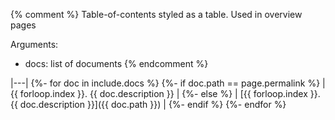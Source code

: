 {% comment %}
Table-of-contents styled as a table.
Used in overview pages

Arguments:
- docs: list of documents
{% endcomment %}

|---|
{%- for doc in include.docs %}
{%- if doc.path == page.permalink %}
| {{ forloop.index }}. {{ doc.description }} |
{%- else %}
| [{{ forloop.index }}. {{ doc.description }}]({{ doc.path }}) |
{%- endif %}
{%- endfor %}
